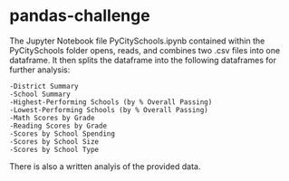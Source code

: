# pandas-challenge

The Jupyter Notebook file PyCitySchools.ipynb contained within the PyCitySchools folder opens, reads, and combines
two .csv files into one dataframe. It then splits the dataframe into the following dataframes for further analysis:

    -District Summary
    -School Summary
    -Highest-Performing Schools (by % Overall Passing)
    -Lowest-Performing Schools (by % Overall Passing)
    -Math Scores by Grade
    -Reading Scores by Grade
    -Scores by School Spending
    -Scores by School Size
    -Scores by School Type

There is also a written analyis of the provided data.
